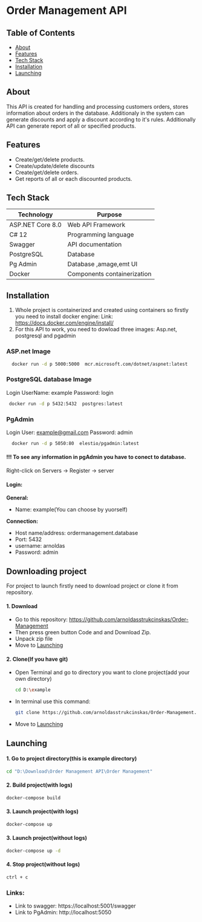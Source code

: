 # Order Management API
## Table of Contents
- [About](#about)
- [Features](#features)
- [Tech Stack](#tech-stack)
- [Installation](#installation)
- [Launching](#launching)
## About
This API is created for handling and processing customers orders, stores information about orders in the database. Additionaly in the system can generate discounts and apply a discount according to it's rules.
Additionally API can generate report of all or specified products.
## Features
- Create/get/delete products.
- Create/update/delete discounts
- Create/get/delete orders.
- Get reports of all or each discounted products.
## Tech Stack
| Technology | Purpose |
|------------|---------|
| ASP.NET Core 8.0 | Web API Framework |
| C# 12 | Programming language |
| Swagger | API documentation |
| PostgreSQL | Database |
| Pg Admin | Database ,amage,emt UI |
| Docker | Components containerization |

## Installation
1. Whole project is containerized and created using containers so firstly you need to install docker engine:
Link: https://docs.docker.com/engine/install/
2. For this API to work, you need to dowload three images: Asp.net, postgresql and pgadmin

### ASP.net Image
```bash
  docker run -d p 5000:5000  mcr.microsoft.com/dotnet/aspnet:latest
```

### PostgreSQL database Image
Login
UserName: example
Password: login
```bash
 docker run -d p 5432:5432  postgres:latest
```

### PgAdmin
Login
User: example@gmail.com
Password: admin
```bash
  docker run -d p 5050:80  elestio/pgadmin:latest
```
#### !!! To see any information in pgAdmin you have to conect to database.
Right-click on Servers -> Register -> server
#### Login:
**General:**
- Name: example(You can choose by yuorself)

**Connection:**
- Host name/address: ordermanagement.database
- Port: 5432
- username: arnoldas
- Password: admin
## Downloading project
For project to launch firstly need to download project or clone it from repository.
#### 1. Download
- Go to this repository: https://github.com/arnoldasstrukcinskas/Order-Management
- Then press green button Code and and Download Zip.
- Unpack zip file
- Move to [Launching](#launching)
#### 2. Clone(If you have git)
- Open Terminal and go to directory you want to clone project(add your own directory)
  ```bash
  cd D:\example
  ```
- In terminal use this command:
  ```bash
  git clone https://github.com/arnoldasstrukcinskas/Order-Management.git
  ```
- Move to [Launching](#launching)
## Launching
#### 1. Go to project directory(this is example directory)
```bash
cd "D:\Download\Order Management API\Order Management"
```
#### 2. Build project(with logs)
```bash
docker-compose build
```
#### 3. Launch project(with logs)
```bash
docker-compose up
```
#### 3. Launch project(without logs)
```bash
docker-compose up -d
```
#### 4. Stop project(without logs)
```bash
ctrl + c
```
### Links:
- Link to swagger: https://localhost:5001/swagger
- Link to PgAdmin: http://localhost:5050
